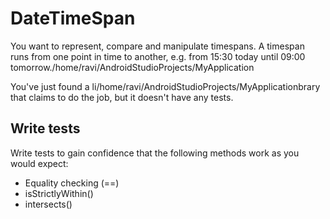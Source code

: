 # DateTimeSpan

You want to represent, compare and manipulate timespans. A timespan
runs from one point in time to another, e.g. from 15:30 today until
09:00 tomorrow./home/ravi/AndroidStudioProjects/MyApplication

You've just found a li/home/ravi/AndroidStudioProjects/MyApplicationbrary that claims to do the job, but it doesn't
have any tests.

## Write tests

Write tests to gain confidence that the following methods work as you
would expect:

  * Equality checking (==)
  * isStrictlyWithin()
  * intersects()
